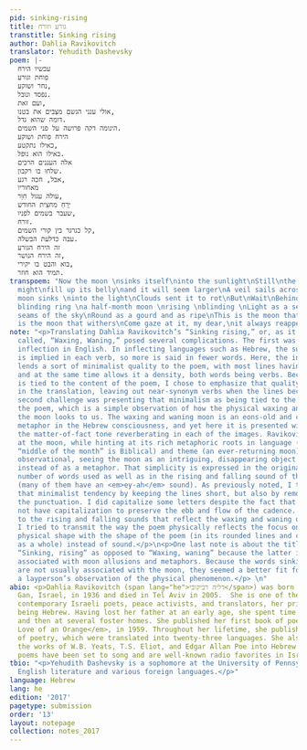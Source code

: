 ```yaml
---
pid: sinking-rising
title: גורע וזורח
transtitle: Sinking rising
author: Dahlia Ravikovitch
translator: Yehudith Dashevsky
poem: |-
  עכשיו הירח
  פוחת וגורע
  נחר ושוקע,
  נפסד ונובל.
  ועם זאת,
  אולי ענני הגשם מצְבִּים את בטנו,
  דומה שהוא גדל.
  הינומה דקה פרושה על פני השמים.
  הירח פוחת ושוקע
  כאילו נתקטע,
  כאילו הוא נופל.
  אלה העננים הרכים
  שִלחוּ בו רקבון.
  אבל, חכה רגע,
  מאחוריו
  עולה עגול חִוֵּר,
  יְרֵחַ מחצית החודש
  שעבר בשמים לפניו,
  זורח.
  קל כגרגר בין קורי השמים,
  עבה כדלעת הבשלה.
  זה הירח הגורע
  זה הירח הנושר,
  בוא והבט בו יקירי,
  תמיד הוא חוזר.
transpoem: "Now the moon \nsinks itself\ninto the sunlight\nStill\nthe rainclouds
  might\nfill up its belly\nand it will seem larger\nA veil sails across the sky\nThe
  moon sinks \ninto the light\nClouds sent it to rot\nBut\nWait\nBehind it rises\na
  blinding ring \na half-month moon \nrising \nblinding \nLight as a seed\nin the
  seams of the sky\nRound as a gourd and as ripe\nThis is the moon that sinks\nthis
  is the moon that withers\nCome gaze at it, my dear,\nit always reappears."
note: "<p>Translating Dahlia Ravikovitch’s “Sinking rising,” or, as it is more commonly
  called, “Waxing, Waning,” posed several complications. The first was the lack of
  inflection in English. In inflecting languages such as Hebrew, the subject and tense
  is implied in each verb, so more is said in fewer words. Here, the inflecting property
  lends a sort of minimalist quality to the poem, with most lines having two words,
  and at the same time allows it a density, both words being verbs. Because the minimalism
  is tied to the content of the poem, I chose to emphasize that quality over the density
  in the translation, leaving out near-synonym verbs when the lines became too long.</p>\n<p>The
  second challenge was presenting that minimalism as being tied to the content of
  the poem, which is a simple observation of how the physical waxing and waning of
  the moon looks to us. The waxing and waning moon is an eons-old and content-laden
  metaphor in the Hebrew consciousness, and yet here it is presented with a bare simplicity,
  the matter-of-fact tone reverberating in each of the images. Ravikovitch’s gaze
  at the moon, while hinting at its rich metaphoric roots in language (the word for
  “middle of the month” is Biblical) and theme (an ever-returning moon), is mostly
  observational, seeing the moon as an intriguing, disappearing object in the sky,
  instead of as a metaphor. That simplicity is expressed in the original in the small
  number of words used as well as in the rising and falling sound of the vowels chosen
  (many of them have an <em>ey-ah</em> sound). As previously noted, I tried to mimic
  that minimalist tendency by keeping the lines short, but also by removing much of
  the punctuation. I did capitalize some letters despite the fact that Hebrew does
  not have capitalization to preserve the ebb and flow of the cadence. With regard
  to the rising and falling sounds that reflect the waxing and waning of the moon,
  I tried to transmit the way the poem physically reflects the focus on the moon’s
  physical shape with the shape of the poem (in its rounded lines and curving shape
  as a whole) instead of sound.</p>\n<p>One last note is about the title: I chose
  “Sinking, rising” as opposed to “Waxing, waning” because the latter is too closely
  associated with moon allusions and metaphors. Because the words sinking and rising
  are not usually associated with the moon, they seemed a better fit for describing
  a layperson’s observation of the physical phenomenon.</p> \n"
abio: <p>Dahlia Ravikovitch (span lang="he">דליה רביקובי</span>) was born in Ramat
  Gan, Israel, in 1936 and died in Tel Aviv in 2005.  She is one of the most well-known
  contemporary Israeli poets, peace activists, and translators, her primary language
  being Hebrew. Having lost her father at an early age, she spent time in a kibbutz
  and then at several foster homes. She published her first book of poetry, <em>The
  Love of an Orange</em>, in 1959. Throughout her lifetime, she published ten volumes
  of poetry, which were translated into twenty-three languages. She also translated
  the works of W.B. Yeats, T.S. Eliot, and Edgar Allan Poe into Hebrew. Many of her
  poems have been set to song and are well-known radio favorites in Israel.</p>
tbio: "<p>Yehudith Dashevsky is a sophomore at the University of Pennsylvania studying
  English literature and various foreign languages.</p>"
language: Hebrew
lang: he
edition: '2017'
pagetype: submission
order: '13'
layout: notepage
collection: notes_2017
---
```

